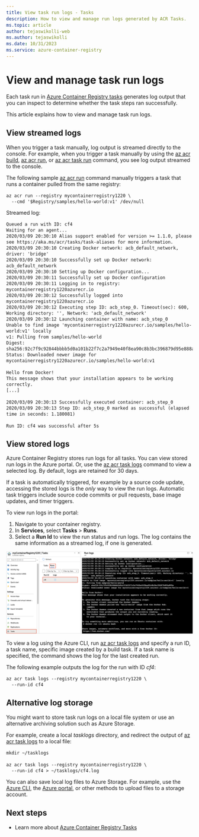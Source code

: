 ```yaml
---
title: View task run logs - Tasks
description: How to view and manage run logs generated by ACR Tasks.
ms.topic: article
author: tejaswikolli-web
ms.author: tejaswikolli
ms.date: 10/31/2023
ms.service: azure-container-registry
---
```


# View and manage task run logs

Each task run in [Azure Container Registry tasks](container-registry-tasks-overview.md) generates log output that you can inspect to determine whether the task steps ran successfully. 

This article explains how to view and manage task run logs.

## View streamed logs

When you trigger a task manually, log output is streamed directly to the console. For example, when you trigger a task manually by using the [az acr build](/cli/azure/acr#az-acr-build), [az acr run](/cli/azure/acr#az-acr-run), or [az acr task run](/cli/azure/acr/task#az-acr-task-run) command, you see log output streamed to the console. 

The following sample [az acr run](/cli/azure/acr#az-acr-run) command manually triggers a task that runs a container pulled from the same registry:

```azurecli
az acr run --registry mycontainerregistry1220 \
  --cmd '$Registry/samples/hello-world:v1' /dev/null
```

Streamed log:

```console
Queued a run with ID: cf4
Waiting for an agent...
2020/03/09 20:30:10 Alias support enabled for version >= 1.1.0, please see https://aka.ms/acr/tasks/task-aliases for more information.
2020/03/09 20:30:10 Creating Docker network: acb_default_network, driver: 'bridge'
2020/03/09 20:30:10 Successfully set up Docker network: acb_default_network
2020/03/09 20:30:10 Setting up Docker configuration...
2020/03/09 20:30:11 Successfully set up Docker configuration
2020/03/09 20:30:11 Logging in to registry: mycontainerregistry1220azurecr.io
2020/03/09 20:30:12 Successfully logged into mycontainerregistry1220azurecr.io
2020/03/09 20:30:12 Executing step ID: acb_step_0. Timeout(sec): 600, Working directory: '', Network: 'acb_default_network'
2020/03/09 20:30:12 Launching container with name: acb_step_0
Unable to find image 'mycontainerregistry1220azurecr.io/samples/hello-world:v1' locally
v1: Pulling from samples/hello-world
Digest: sha256:92c7f9c92844bbbb5d0a101b22f7c2a7949e40f8ea90c8b3bc396879d95e888a
Status: Downloaded newer image for mycontainerregistry1220azurecr.io/samples/hello-world:v1

Hello from Docker!
This message shows that your installation appears to be working correctly.
[...]

2020/03/09 20:30:13 Successfully executed container: acb_step_0
2020/03/09 20:30:13 Step ID: acb_step_0 marked as successful (elapsed time in seconds: 1.180081)

Run ID: cf4 was successful after 5s
```

## View stored logs 

Azure Container Registry stores run logs for all tasks. You can view stored run logs in the Azure portal. Or, use the [az acr task logs](/cli/azure/acr/task#az-acr-task-logs) command to view a selected log. By default, logs are retained for 30 days.

If a task is automatically triggered, for example by a source code update, accessing the stored logs is the *only* way to view the run logs. Automatic task triggers include source code commits or pull requests, base image updates, and timer triggers.

To view run logs in the portal:

1. Navigate to your container registry.
1. In **Services**, select **Tasks** > **Runs**.
1. Select a **Run Id** to view the run status and run logs. The log contains the same information as a streamed log, if one is generated.

![View task run login portal](./media/container-registry-tasks-logs/portal-task-run-logs.png)

To view a log using the Azure CLI, run [az acr task logs](/cli/azure/acr/task#az-acr-task-logs) and specify a run ID, a task name, specific image created by a build task. If a task name is specified, the command shows the log for the last created run.

The following example outputs the log for the run with ID *cf4*:

```azurecli
az acr task logs --registry mycontainerregistry1220 \
  --run-id cf4
```

## Alternative log storage

You might want to store task run logs on a local file system or use an alternative archiving solution such as Azure Storage.

For example, create a local *tasklogs* directory, and redirect the output of [az acr task logs](/cli/azure/acr/task#az-acr-task-logs) to a local file:

```azurecli
mkdir ~/tasklogs

az acr task logs --registry mycontainerregistry1220 \
  --run-id cf4 > ~/tasklogs/cf4.log
```

You can also save local log files to Azure Storage. For example, use the [Azure CLI](../storage/blobs/storage-quickstart-blobs-cli.md), the [Azure portal](../storage/blobs/storage-quickstart-blobs-portal.md), or other methods to upload files to a storage account.

## Next steps

* Learn more about [Azure Container Registry Tasks](container-registry-tasks-overview.md)


<!-- LINKS - Internal -->
[azure-cli]: /cli/azure/install-azure-cli
[az-acr-build]: /cli/azure/acr#az-acr-build
[az-acr-pack-build]: /cli/azure/acr/pack#az-acr-pack-build
[az-acr-task]: /cli/azure/acr/task
[az-acr-task-create]: /cli/azure/acr/task#az-acr-task-create
[az-acr-task-run]: /cli/azure/acr/task#az-acr-task-run
[az-acr-task-update]: /cli/azure/acr/task#az-acr-task-update
[az-login]: /cli/azure/reference-index#az-login
[az-login-service-principal]: /cli/azure/authenticate-azure-cli

<!-- IMAGES -->
[quick-build-01-fork]: ./media/container-registry-tutorial-quick-build/quick-build-01-fork.png
[quick-build-02-browser]: ./media/container-registry-tutorial-quick-build/quick-build-02-browser.png
